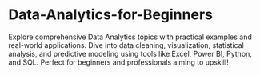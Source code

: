 # Data-Analytics-for-Beginners
Explore comprehensive Data Analytics topics with practical examples and real-world applications. Dive into data cleaning, visualization, statistical analysis, and predictive modeling using tools like Excel, Power BI, Python, and SQL. Perfect for beginners and professionals aiming to upskill!
